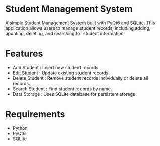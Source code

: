 # Student Management System

A simple Student Management System built with PyQt6 and SQLite. This application allows users to manage student records, including adding, updating, deleting, and searching for student information.

# Features

- Add Student : Insert new student records.
- Edit Student : Update existing student records.
- Delete Student : Remove student records individually or delete all records.
- Search Student : Find student records by name.
- Data Storage : Uses SQLite database for persistent storage.

# Requirements

- Python 
- PyQt6
- SQLite

